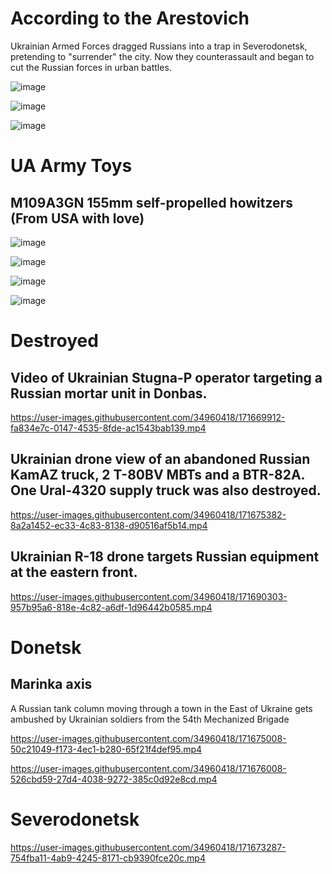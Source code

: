 # According to the Arestovich

Ukrainian Armed Forces dragged Russians into a trap in Severodonetsk, pretending to "surrender" the city. Now they counterassault and began to cut the Russian forces in urban battles.

![image](https://user-images.githubusercontent.com/34960418/171687171-e444874e-5bd4-4f9a-a9fd-bc51418206e6.png)

![image](https://user-images.githubusercontent.com/34960418/171687176-a59b46e3-1e15-4fbe-8027-525556119764.png)

![image](https://user-images.githubusercontent.com/34960418/171687185-9e03b4df-178e-4cb1-8bf6-94331590835f.png)


# UA Army Toys

## M109A3GN 155mm self-propelled howitzers (From USA with love)

![image](https://user-images.githubusercontent.com/34960418/171674549-d6ca4fd1-4114-4a37-86a7-1fa5514884ce.png)

![image](https://user-images.githubusercontent.com/34960418/171674561-7295677e-7e99-488f-96da-2e466eb01f9c.png)

![image](https://user-images.githubusercontent.com/34960418/171674572-6f71d6d6-7a5f-4b36-a6df-c7601d8202c8.png)

![image](https://user-images.githubusercontent.com/34960418/171674581-148ce7df-305a-46d7-8cff-c57d6c822df5.png)


# Destroyed

## Video of Ukrainian Stugna-P operator targeting a Russian mortar unit in Donbas.

https://user-images.githubusercontent.com/34960418/171669912-fa834e7c-0147-4535-8fde-ac1543bab139.mp4


## Ukrainian drone view of an abandoned Russian KamAZ truck, 2 T-80BV MBTs and a BTR-82A. One Ural-4320 supply truck was also destroyed.

https://user-images.githubusercontent.com/34960418/171675382-8a2a1452-ec33-4c83-8138-d90516af5b14.mp4


## Ukrainian R-18 drone targets Russian equipment at the eastern front.

https://user-images.githubusercontent.com/34960418/171690303-957b95a6-818e-4c82-a6df-1d96442b0585.mp4


# Donetsk

## Marinka axis

A Russian tank column moving through a town in the East of Ukraine gets ambushed by Ukrainian soldiers from the 54th Mechanized Brigade

https://user-images.githubusercontent.com/34960418/171675008-50c21049-f173-4ec1-b280-65f21f4def95.mp4

https://user-images.githubusercontent.com/34960418/171676008-526cbd59-27d4-4038-9272-385c0d92e8cd.mp4


# Severodonetsk

https://user-images.githubusercontent.com/34960418/171673287-754fba11-4ab9-4245-8171-cb9390fce20c.mp4

